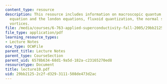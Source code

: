 ```yaml
---
content_type: resource
description: This resource includes information on macroscopic quantum mode, supercurrent
  equation and the london equations, fluxoid quantization, the normal state, quantized
  vortices.
file: /media/courses/6-763-applied-superconductivity-fall-2005/29bb21252c2fd3293111508de473d2ac_lecture10.pdf
file_type: application/pdf
learning_resource_types:
- Lecture Notes
ocw_type: OCWFile
parent_title: Lecture Notes
parent_type: CourseSection
parent_uid: 6578b634-68d1-9a5d-182a-c23165270ed8
resourcetype: Document
title: lecture10.pdf
uid: 29bb2125-2c2f-d329-3111-508de473d2ac
---
```

